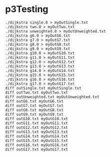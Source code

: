 # p3Testing

	./dijkstra single.0 > myOutSingle.txt
	./dijkstra two.0 > myOutTwo.txt
	./dijkstra unweighted.0 > myOutUnweighted.txt
	./dijkstra g6.0 > myOutG6.txt
	./dijkstra g7.0 > myOutG7.txt
	./dijkstra g8.0 > myOutG8.txt
	./dijkstra g9.0 > myOutG9.txt
	./dijkstra g10.0 > myOutG10.txt
	./dijkstra g11.0 > myOutG11.txt
	./dijkstra g12.0 > myOutG12.txt
	./dijkstra g13.0 > myOutG13.txt
	./dijkstra g14.0 > myOutG14.txt
	./dijkstra g15.0 > myOutG15.txt
	./dijkstra g16.0 > myOutG16.txt
	./dijkstra g17.0 > myOutG17.txt
	diff outSingle.txt myOutSingle.txt
	diff outTwo.txt myOutTwo.txt
	diff outUnweighted.txt myOutUnweighted.txt
	diff outG6.txt myOutG6.txt
	diff outG7.txt myOutG7.txt
	diff outG8.txt myOutG8.txt
	diff outG9.txt myOutG9.txt
	diff outG10.txt myOutG10.txt
	diff outG11.txt myOutG11.txt
	diff outG12.txt myOutG12.txt
	diff outG13.txt myOutG13.txt
	diff outG14.txt myOutG14.txt
	diff outG15.txt myOutG15.txt
	diff outG16.txt myOutG16.txt
	diff outG17.txt myOutG17.txt
